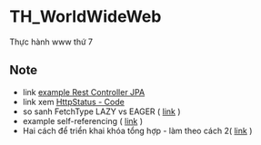 # TH_WorldWideWeb
Thực hành www thứ 7


## Note

* link [example Rest Controller JPA](https://viblo.asia/p/create-an-example-api-by-springboot-framework-maGK7VGL5j2#_cau-hinh-database-3)
* link xem [HttpStatus - Code](https://docs.spring.io/spring-framework/docs/current/javadoc-api/org/springframework/http/HttpStatus.html)
* so sanh FetchType LAZY vs EAGER ( [link](https://stackjava.com/hibernate/hibernate-fetchtype-la-gi-phan-biet-fetchtype-lazy-voi-eager.html) )
* example self-referencing ( [link](https://thorben-janssen.com/self-referencing-associations/) )
* Hai cách để triển khai khóa tổng hợp - làm theo cách 2( [link](https://jpa-buddy.com/blog/the-ultimate-guide-on-composite-ids-in-jpa-entities/) )

